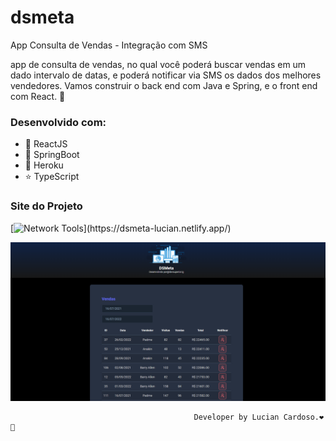 # dsmeta
App Consulta de Vendas - Integração com SMS

app de consulta de vendas, no qual você poderá buscar vendas em um dado intervalo de datas, 
e poderá notificar via SMS os dados dos melhores vendedores. Vamos construir o back end com Java e Spring, 
e o front end com React. 🚀

### Desenvolvido com:
- :beginner:  ReactJS
- :beginner:  SpringBoot
- :basketball:  Heroku
- :star:  TypeScript

### Site do Projeto
[![Network Tools](https://img.shields.io/badge/🏀%20dsmeta-lucian%20Link-000?)](https://dsmeta-lucian.netlify.app/)

![Login](https://github.com/luciancardoso/dsmeta/blob/master/frontend.png)



                                             Developer by Lucian Cardoso.❤️🚀
